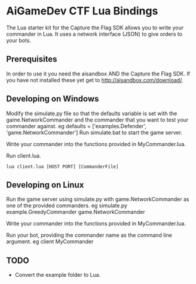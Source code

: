 AiGameDev CTF Lua Bindings
==========================

The Lua starter kit for the Capture the Flag SDK allows you to write your commander in Lua. 
It uses a network interface (JSON) to give orders to your bots. 


Prerequisites
-------------
In order to use it you need the aisandbox AND the Capture the Flag SDK. If you have not installed these yet get to http://aisandbox.com/download/. 


Developing on Windows
---------------------
Modify the simulate.py file so that the defaults variable is set with the game.NetworkCommander and the commander that you want to test your commander against.
eg defaults = ['examples.Defender', 'game.NetworkCommander']
Run simulate.bat to start the game server.

Write your commander into the functions provided in MyCommander.lua.

Run client.lua.

	lua client.lua [HOST PORT] [CommanderFile]


Developing on Linux
-------------------
Run the game server using simulate.py with game.NetworkCommander as one of the provided commanders.
eg simulate.py example.GreedyCommander game.NetworkCommander

Write your commander into the functions provided in MyCommander.lua.

Run your bot, providing the commander name as the command line argument.
eg client MyCommander


TODO
----

* Convert the example folder to Lua.
